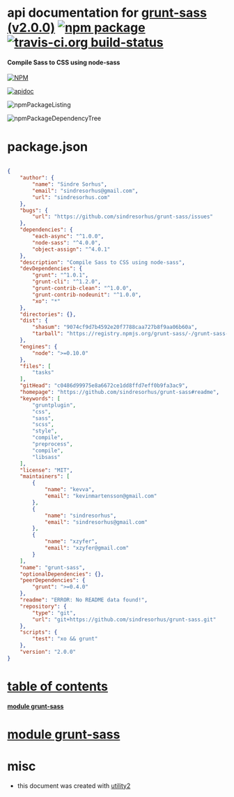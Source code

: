 # api documentation for  [grunt-sass (v2.0.0)](https://github.com/sindresorhus/grunt-sass#readme)  [![npm package](https://img.shields.io/npm/v/npmdoc-grunt-sass.svg?style=flat-square)](https://www.npmjs.org/package/npmdoc-grunt-sass) [![travis-ci.org build-status](https://api.travis-ci.org/npmdoc/node-npmdoc-grunt-sass.svg)](https://travis-ci.org/npmdoc/node-npmdoc-grunt-sass)
#### Compile Sass to CSS using node-sass

[![NPM](https://nodei.co/npm/grunt-sass.png?downloads=true)](https://www.npmjs.com/package/grunt-sass)

[![apidoc](https://npmdoc.github.io/node-npmdoc-grunt-sass/build/screenCapture.buildNpmdoc.browser._2Fhome_2Ftravis_2Fbuild_2Fnpmdoc_2Fnode-npmdoc-grunt-sass_2Ftmp_2Fbuild_2Fapidoc.html.png)](https://npmdoc.github.io/node-npmdoc-grunt-sass/build..beta..travis-ci.org/apidoc.html)

![npmPackageListing](https://npmdoc.github.io/node-npmdoc-grunt-sass/build/screenCapture.npmPackageListing.svg)

![npmPackageDependencyTree](https://npmdoc.github.io/node-npmdoc-grunt-sass/build/screenCapture.npmPackageDependencyTree.svg)



# package.json

```json

{
    "author": {
        "name": "Sindre Sorhus",
        "email": "sindresorhus@gmail.com",
        "url": "sindresorhus.com"
    },
    "bugs": {
        "url": "https://github.com/sindresorhus/grunt-sass/issues"
    },
    "dependencies": {
        "each-async": "^1.0.0",
        "node-sass": "^4.0.0",
        "object-assign": "^4.0.1"
    },
    "description": "Compile Sass to CSS using node-sass",
    "devDependencies": {
        "grunt": "^1.0.1",
        "grunt-cli": "^1.2.0",
        "grunt-contrib-clean": "^1.0.0",
        "grunt-contrib-nodeunit": "^1.0.0",
        "xo": "*"
    },
    "directories": {},
    "dist": {
        "shasum": "9074cf9d7b4592e20f7788caa727b8f9aa06b60a",
        "tarball": "https://registry.npmjs.org/grunt-sass/-/grunt-sass-2.0.0.tgz"
    },
    "engines": {
        "node": ">=0.10.0"
    },
    "files": [
        "tasks"
    ],
    "gitHead": "c0486d99975e8a6672ce1dd8ffd7eff0b9fa3ac9",
    "homepage": "https://github.com/sindresorhus/grunt-sass#readme",
    "keywords": [
        "gruntplugin",
        "css",
        "sass",
        "scss",
        "style",
        "compile",
        "preprocess",
        "compile",
        "libsass"
    ],
    "license": "MIT",
    "maintainers": [
        {
            "name": "kevva",
            "email": "kevinmartensson@gmail.com"
        },
        {
            "name": "sindresorhus",
            "email": "sindresorhus@gmail.com"
        },
        {
            "name": "xzyfer",
            "email": "xzyfer@gmail.com"
        }
    ],
    "name": "grunt-sass",
    "optionalDependencies": {},
    "peerDependencies": {
        "grunt": ">=0.4.0"
    },
    "readme": "ERROR: No README data found!",
    "repository": {
        "type": "git",
        "url": "git+https://github.com/sindresorhus/grunt-sass.git"
    },
    "scripts": {
        "test": "xo && grunt"
    },
    "version": "2.0.0"
}
```



# <a name="apidoc.tableOfContents"></a>[table of contents](#apidoc.tableOfContents)

#### [module grunt-sass](#apidoc.module.grunt-sass)



# <a name="apidoc.module.grunt-sass"></a>[module grunt-sass](#apidoc.module.grunt-sass)



# misc
- this document was created with [utility2](https://github.com/kaizhu256/node-utility2)
